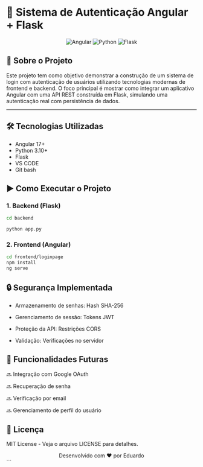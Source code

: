 # 🔐 Sistema de Autenticação Angular + Flask

<div align="center">
  <img src="https://img.shields.io/badge/Angular-DD0031?style=for-the-badge&logo=angular&logoColor=white" alt="Angular">
  <img src="https://img.shields.io/badge/Python-3776AB?style=for-the-badge&logo=python&logoColor=white" alt="Python">
  <img src="https://img.shields.io/badge/Flask-000000?style=for-the-badge&logo=flask&logoColor=white" alt="Flask">
</div>


## 📖 Sobre o Projeto

Este projeto tem como objetivo demonstrar a construção de um sistema de login com autenticação de usuários utilizando tecnologias modernas de frontend e backend. O foco principal é mostrar como integrar um aplicativo Angular com uma API REST construída em Flask, simulando uma autenticação real com persistência de dados.




---

## 🛠 Tecnologias Utilizadas

- Angular 17+
- Python 3.10+
- Flask
- VS CODE
- Git bash

## ▶️ Como Executar o Projeto

### 1. Backend (Flask)

```bash
cd backend
```

```bash
python app.py
```

### 2. Frontend (Angular)
```bash
cd frontend/loginpage
npm install
ng serve

```
## 🔒 Segurança Implementada

- Armazenamento de senhas: Hash SHA-256

- Gerenciamento de sessão: Tokens JWT

- Proteção da API: Restrições CORS

- Validação: Verificações no servidor

## 🚧 Funcionalidades Futuras

🔜 Integração com Google OAuth

🔜 Recuperação de senha

🔜 Verificação por email

🔜 Gerenciamento de perfil do usuário

## 📄 Licença

MIT License - Veja o arquivo LICENSE para detalhes.

<div align="center"> Desenvolvido com ❤️ por Eduardo </div> ```



